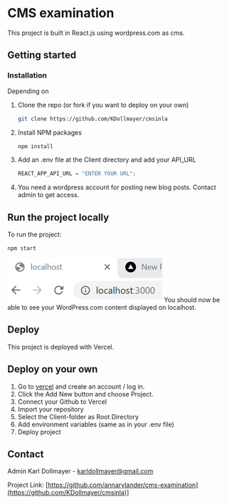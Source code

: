 # CMS examination

This project is built in React.js using wordpress.com as cms.

## Getting started

### Installation

Depending on

1. Clone the repo (or fork if you want to deploy on your own)
   ```sh
   git clone https://github.com/KDollmayer/cmsinla
   ```
2. Install NPM packages
   ```sh
   npm install
   ```
3. Add an .env file at the Client directory and add your API_URL
   ```js
   REACT_APP_API_URL = "ENTER YOUR URL";
   ```
4. You need a wordpress account for posting new blog posts. Contact admin to get access.

## Run the project locally

To run the project:

```js
npm start
```
![localhost](localhost.png)
You should now be able to see your WordPress.com content displayed on localhost.



## Deploy

This project is deployed with Vercel.

## Deploy on your own

1. Go to [vercel](vercel.com) and create an account / log in.
2. Click the Add New button and choose Project.
3. Connect your Github to Vercel
4. Import your repository
5. Select the Client-folder as Root Directory
6. Add environment variables (same as in your .env file)
7. Deploy project

## Contact

Admin Karl Dollmayer - karldollmayer@gmail.com

Project Link: [https://github.com/annarylander/cms-examination](https://github.com/KDollmayer/cmsinla)]
